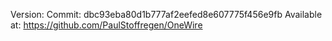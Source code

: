 Version: Commit: dbc93eba80d1b777af2eefed8e607775f456e9fb
Available at: https://github.com/PaulStoffregen/OneWire